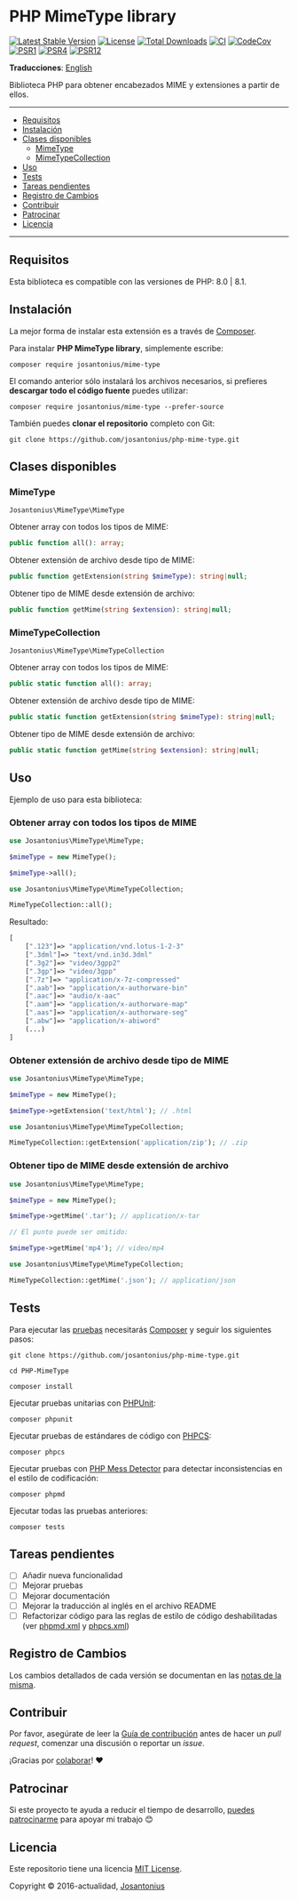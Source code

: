 # PHP MimeType library

[![Latest Stable Version](https://poser.pugx.org/josantonius/mime-type/v/stable)](https://packagist.org/packages/josantonius/mime-type)
[![License](https://poser.pugx.org/josantonius/mime-type/license)](LICENSE)
[![Total Downloads](https://poser.pugx.org/josantonius/mime-type/downloads)](https://packagist.org/packages/josantonius/mime-type)
[![CI](https://github.com/josantonius/php-mime-type/actions/workflows/ci.yml/badge.svg?branch=main)](https://github.com/josantonius/php-mime-type/actions/workflows/ci.yml)
[![CodeCov](https://codecov.io/gh/josantonius/php-mime-type/branch/main/graph/badge.svg)](https://codecov.io/gh/josantonius/php-mime-type)
[![PSR1](https://img.shields.io/badge/PSR-1-f57046.svg)](https://www.php-fig.org/psr/psr-1/)
[![PSR4](https://img.shields.io/badge/PSR-4-9b59b6.svg)](https://www.php-fig.org/psr/psr-4/)
[![PSR12](https://img.shields.io/badge/PSR-12-1abc9c.svg)](https://www.php-fig.org/psr/psr-12/)

**Traducciones**: [English](/README.md)

Biblioteca PHP para obtener encabezados MIME y extensiones a partir de ellos.

---

- [Requisitos](#requisitos)
- [Instalación](#instalación)
- [Clases disponibles](#clases-disponibles)
  - [MimeType](#mimetype)
  - [MimeTypeCollection](#mimetypecollection)
- [Uso](#uso)
- [Tests](#tests)
- [Tareas pendientes](#tareas-pendientes)
- [Registro de Cambios](#registro-de-cambios)
- [Contribuir](#contribuir)
- [Patrocinar](#patrocinar)
- [Licencia](#licencia)

---

## Requisitos

Esta biblioteca es compatible con las versiones de PHP: 8.0 | 8.1.

## Instalación

La mejor forma de instalar esta extensión es a través de [Composer](http://getcomposer.org/download/).

Para instalar **PHP MimeType library**, simplemente escribe:

```console
composer require josantonius/mime-type
```

El comando anterior sólo instalará los archivos necesarios,
si prefieres **descargar todo el código fuente** puedes utilizar:

```console
composer require josantonius/mime-type --prefer-source
```

También puedes **clonar el repositorio** completo con Git:

```console
git clone https://github.com/josantonius/php-mime-type.git
```

## Clases disponibles

### MimeType

`Josantonius\MimeType\MimeType`

Obtener array con todos los tipos de MIME:

```php
public function all(): array;
```

Obtener extensión de archivo desde tipo de MIME:

```php
public function getExtension(string $mimeType): string|null;
```

Obtener tipo de MIME desde extensión de archivo:

```php
public function getMime(string $extension): string|null;
```

### MimeTypeCollection

`Josantonius\MimeType\MimeTypeCollection`

Obtener array con todos los tipos de MIME:

```php
public static function all(): array;
```

Obtener extensión de archivo desde tipo de MIME:

```php
public static function getExtension(string $mimeType): string|null;
```

Obtener tipo de MIME desde extensión de archivo:

```php
public static function getMime(string $extension): string|null;
```

## Uso

Ejemplo de uso para esta biblioteca:

### Obtener array con todos los tipos de MIME

```php
use Josantonius\MimeType\MimeType;

$mimeType = new MimeType();

$mimeType->all();
```

```php
use Josantonius\MimeType\MimeTypeCollection;

MimeTypeCollection::all();
```

Resultado:

```php
[
    [".123"]=> "application/vnd.lotus-1-2-3"
    [".3dml"]=> "text/vnd.in3d.3dml"
    [".3g2"]=> "video/3gpp2"
    [".3gp"]=> "video/3gpp"
    [".7z"]=> "application/x-7z-compressed"
    [".aab"]=> "application/x-authorware-bin"
    [".aac"]=> "audio/x-aac"
    [".aam"]=> "application/x-authorware-map"
    [".aas"]=> "application/x-authorware-seg"
    [".abw"]=> "application/x-abiword"
    (...)
]
```

### Obtener extensión de archivo desde tipo de MIME

```php
use Josantonius\MimeType\MimeType;

$mimeType = new MimeType();

$mimeType->getExtension('text/html'); // .html
```

```php
use Josantonius\MimeType\MimeTypeCollection;

MimeTypeCollection::getExtension('application/zip'); // .zip
```

### Obtener tipo de MIME desde extensión de archivo

```php
use Josantonius\MimeType\MimeType;

$mimeType = new MimeType();

$mimeType->getMime('.tar'); // application/x-tar

// El punto puede ser omitido:

$mimeType->getMime('mp4'); // video/mp4
```

```php
use Josantonius\MimeType\MimeTypeCollection;

MimeTypeCollection::getMime('.json'); // application/json
```

## Tests

Para ejecutar las [pruebas](tests) necesitarás [Composer](http://getcomposer.org/download/)
y seguir los siguientes pasos:

```console
git clone https://github.com/josantonius/php-mime-type.git
```

```console
cd PHP-MimeType
```

```console
composer install
```

Ejecutar pruebas unitarias con [PHPUnit](https://phpunit.de/):

```console
composer phpunit
```

Ejecutar pruebas de estándares de código con [PHPCS](https://github.com/squizlabs/PHP_CodeSniffer):

```console
composer phpcs
```

Ejecutar pruebas con [PHP Mess Detector](https://phpmd.org/) para detectar inconsistencias
en el estilo de codificación:

```console
composer phpmd
```

Ejecutar todas las pruebas anteriores:

```console
composer tests
```

## Tareas pendientes

- [ ] Añadir nueva funcionalidad
- [ ] Mejorar pruebas
- [ ] Mejorar documentación
- [ ] Mejorar la traducción al inglés en el archivo README
- [ ] Refactorizar código para las reglas de estilo de código deshabilitadas
(ver [phpmd.xml](phpmd.xml) y [phpcs.xml](phpcs.xml))

## Registro de Cambios

Los cambios detallados de cada versión se documentan en las
[notas de la misma](https://github.com/josantonius/php-mime-type/releases).

## Contribuir

Por favor, asegúrate de leer la [Guía de contribución](CONTRIBUTING.md) antes de hacer un
_pull request_, comenzar una discusión o reportar un _issue_.

¡Gracias por [colaborar](https://github.com/josantonius/php-mime-type/graphs/contributors)! :heart:

## Patrocinar

Si este proyecto te ayuda a reducir el tiempo de desarrollo,
[puedes patrocinarme](https://github.com/josantonius/lang/es-ES/README.md#patrocinar)
para apoyar mi trabajo :blush:

## Licencia

Este repositorio tiene una licencia [MIT License](LICENSE).

Copyright © 2016-actualidad, [Josantonius](https://github.com/josantonius/lang/es-ES/README.md#contacto)
